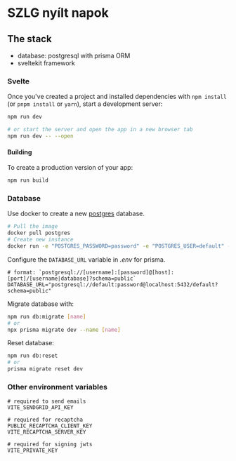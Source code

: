 # SZLG nyílt napok

## The stack

- database: postgresql with prisma ORM
- sveltekit framework

### Svelte

Once you've created a project and installed dependencies with `npm install` (or `pnpm install` or `yarn`), start a development server:

```bash
npm run dev

# or start the server and open the app in a new browser tab
npm run dev -- --open
```

#### Building

To create a production version of your app:

```bash
npm run build
```

### Database

Use docker to create a new [postgres](https://hub.docker.com/_/postgres) database.

```bash
# Pull the image
docker pull postgres
# Create new instance
docker run -e "POSTGRES_PASSWORD=password" -e "POSTGRES_USER=default" -d -p 5432:5432 postgres
```

Configure the `DATABASE_URL` variable in _.env_ for prisma.

```env
# format: `postgresql://[username]:[password]@[host]:[port]/[username|database]?schema=public`
DATABASE_URL="postgresql://default:password@localhost:5432/default?schema=public"
```

Migrate database with:

```bash
npm run db:migrate [name]
# or
npx prisma migrate dev --name [name]
```

Reset database:

```bash
npm run db:reset
# or
prisma migrate reset dev
```

### Other environment variables

```env
# required to send emails
VITE_SENDGRID_API_KEY

# required for recaptcha
PUBLIC_RECAPTCHA_CLIENT_KEY
VITE_RECAPTCHA_SERVER_KEY

# required for signing jwts
VITE_PRIVATE_KEY
```
